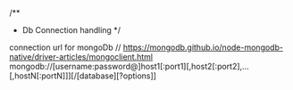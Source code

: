 
/**
 * Db Connection handling
 */

connection url for mongoDb
// https://mongodb.github.io/node-mongodb-native/driver-articles/mongoclient.html
mongodb://[username:password@]host1[:port1][,host2[:port2],...[,hostN[:portN]]][/[database][?options]]